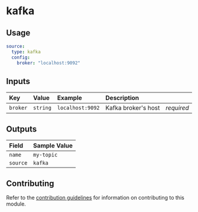 # kafka

## Usage
```yaml
source:
  type: kafka
  config:
    broker: "localhost:9092"
```
## Inputs
| Key | Value | Example | Description |    |
| :-- | :---- | :------ | :---------- | :- |
| `broker` | `string` | `localhost:9092` | Kafka broker's host | *required* |

## Outputs
| Field | Sample Value |
| :---- | :---- |
| `name` | `my-topic` |
| `source` | `kafka` |

## Contributing
Refer to the [contribution guidelines](../../../docs/contribute/guide.md#adding-a-new-extractor) for information on contributing to this module.
